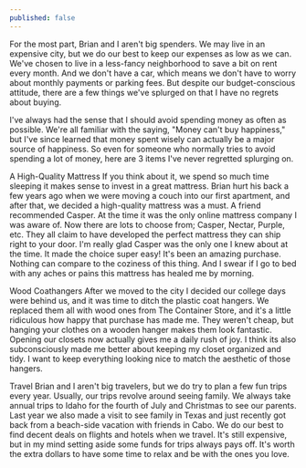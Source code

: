 ```yaml
---
published: false
---
```


For the most part, Brian and I aren't big spenders. We may live in an expensive city, but we do our best to keep our expenses as low as we can. We've chosen to live in a less-fancy neighborhood to save a bit on rent every month. And we don't have a car, which means we don't have to worry about monthly payments or parking fees. But despite our budget-conscious attitude, there are a few things we've splurged on that I have no regrets about buying.

I've always had the sense that I should avoid spending money as often as possible. We're all familiar with the saying, "Money can't buy happiness," 
but I've since learned that money spent wisely can actually be a major source of happiness. So even for someone who normally tries to avoid spending a lot of money, here are 3 items I've never regretted splurging on. 

A High-Quality Mattress
If you think about it, we spend so much time sleeping it makes sense to invest in a great mattress. Brian hurt his back a few years ago when we were moving a couch into our first apartment, and after that, we decided a high-quality mattress was a must. A friend recommended Casper. At the time it was the only online mattress company I was aware of. Now there are lots to choose from; Casper, Nectar, Purple, etc. They all claim to have developed the perfect mattress they can ship right to your door. I'm really glad Casper was the only one I knew about at the time. It made the choice super easy! It's been an amazing purchase. Nothing can compare to the coziness of this thing. And I swear if I go to bed with any aches or pains this mattress has healed me by morning.

Wood Coathangers
After we moved to the city I decided our college days were behind us, and it was time to ditch the plastic coat hangers. We replaced them all with wood ones from The Container Store, and it's a little ridiculous how happy that purchase has made me. They weren't cheap, but hanging your clothes on a wooden hanger makes them look fantastic. Opening our closets now actually gives me a daily rush of joy. I think its also subconsciously made me better about keeping my closet organized and tidy. I want to keep everything looking nice to match the aesthetic of those hangers.

Travel
Brian and I aren't big travelers, but we do try to plan a few fun trips every year. Usually, our trips revolve around seeing family. We always take annual trips to Idaho for the fourth of July and Christmas to see our parents. Last year we also made a visit to see family in Texas and just recently got back from a beach-side vacation with friends in Cabo. We do our best to find decent deals on flights and hotels when we travel. It's still expensive, but in my mind setting aside some funds for trips always pays off. It's worth the extra dollars to have some time to relax and be with the ones you love.



